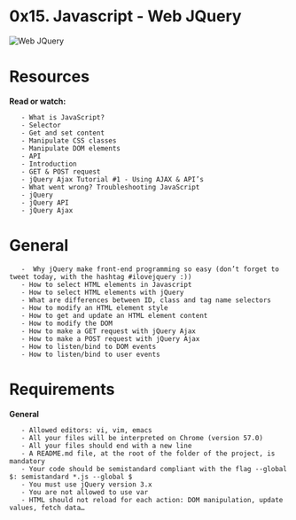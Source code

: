 # **0x15. Javascript - Web JQuery**

![Web JQuery]()

# **Resources**

**Read or watch:**

       - What is JavaScript?
       - Selector
       - Get and set content
       - Manipulate CSS classes
       - Manipulate DOM elements
       - API
       - Introduction
       - GET & POST request
       - jQuery Ajax Tutorial #1 - Using AJAX & API’s
       - What went wrong? Troubleshooting JavaScript
       - jQuery
       - jQuery API
       - jQuery Ajax

# **General**

       -  Why jQuery make front-end programming so easy (don’t forget to tweet today, with the hashtag #ilovejquery :))
       - How to select HTML elements in Javascript
       - How to select HTML elements with jQuery
       - What are differences between ID, class and tag name selectors
       - How to modify an HTML element style
       - How to get and update an HTML element content
       - How to modify the DOM
       - How to make a GET request with jQuery Ajax
       - How to make a POST request with jQuery Ajax
       - How to listen/bind to DOM events
       - How to listen/bind to user events

# **Requirements**

**General**

       - Allowed editors: vi, vim, emacs
       - All your files will be interpreted on Chrome (version 57.0)
       - All your files should end with a new line
       - A README.md file, at the root of the folder of the project, is mandatory
       - Your code should be semistandard compliant with the flag --global $: semistandard *.js --global $
       - You must use jQuery version 3.x
       - You are not allowed to use var
       - HTML should not reload for each action: DOM manipulation, update values, fetch data…